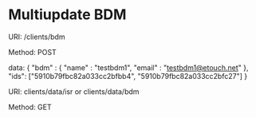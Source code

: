 # Multiupdate BDM

URI: /clients/bdm

Method: POST

data: {
        "bdm" : {
        "name" : "testbdm1",
        "email" : "testbdm1@etouch.net"
        },
        "ids": ["5910b79fbc82a033cc2bfbb4",
                "5910b79fbc82a033cc2bfc27"]
}

URI: clients/data/isr or clients/data/bdm

Method: GET
